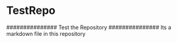 # TestRepo
############### Test the Repository ###############
Its a markdown file in this repository
